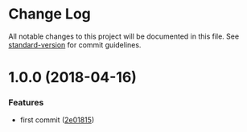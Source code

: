 # Change Log

All notable changes to this project will be documented in this file. See [standard-version](https://github.com/conventional-changelog/standard-version) for commit guidelines.

<a name="1.0.0"></a>
# 1.0.0 (2018-04-16)


### Features

* first commit ([2e01815](https://github.com/fjc0k/bdr/commit/2e01815))
